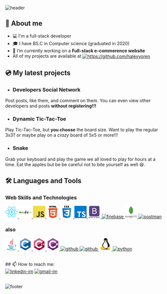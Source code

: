![header](https://capsule-render.vercel.app/api?type=wave&color=gradient&height=225&section=header&text=Hi,%20my%20name%20is%20Oren&fontSize=35&fontAlignY=32)


## 📖 About me
* 💻 I'm a full-stack developer
* 🎓 I have BS.C in Computer science (graduated in 2020)
* 🔭 I’m currently working on a **Full-stack e-commerence website**
*   All of my projects are available at <a href="https://github.com/halevyoren?tab=repositories" target="blank"><img align="center" src="https://upload.wikimedia.org/wikipedia/commons/9/91/Octicons-mark-github.svg" alt="https://github.com/halevyoren" height="30" width="40" /></a>

## 💿 My latest projects 
* ### Developers Social Network
Post posts, like them, and comment on them.
You can even view other developers and posts **without registering!!!**

* ### Dynamic Tic-Tac-Toe
Play Tic-Tac-Toe, but **you choose** the board size. 
Want to play the regular 3x3? or maybe play on a *crazy* board of 5x5 or more!!!   

* ### Snake
Grab your keyboard and play the game we all loved to play for hours at a time.
Eat the apples but be be careful not to bite yourself as well 😆.


## 🛠 Languages and Tools
### Web Skills and Technologies
 <a href="https://reactjs.org/" target="_blank"> <img src="https://raw.githubusercontent.com/devicons/devicon/master/icons/react/react-original.svg" alt="java" width="40" height="40"/> </a><a href="https://nodejs.org" target="_blank"> <img src="https://raw.githubusercontent.com/devicons/devicon/master/icons/nodejs/nodejs-original-wordmark.svg" alt="nodejs" width="40" height="40"/> </a><a href="https://developer.mozilla.org/en-US/docs/Web/JavaScript" target="_blank"> <img src="https://raw.githubusercontent.com/devicons/devicon/master/icons/javascript/javascript-original.svg" alt="javascript" width="40" height="40"/> </a> <a href="https://www.w3.org/html/" target="_blank"> <img src="https://raw.githubusercontent.com/devicons/devicon/master/icons/html5/html5-original-wordmark.svg" alt="html5" width="40" height="40"/> </a> <a href="https://www.w3schools.com/css/" target="_blank"> <img src="https://raw.githubusercontent.com/devicons/devicon/master/icons/css3/css3-original-wordmark.svg" alt="css3" width="40" height="40"/> </a><a href="https://www.typescriptlang.org/" target="_blank"> <img src="https://raw.githubusercontent.com/devicons/devicon/master/icons/typescript/typescript-original.svg" alt="typescript" width="40" height="40"/> </a> <a href="https://getbootstrap.com" target="_blank"> <img src="https://raw.githubusercontent.com/devicons/devicon/master/icons/bootstrap/bootstrap-plain-wordmark.svg" alt="bootstrap" width="40" height="40"/> </a><a href="https://firebase.google.com/" target="_blank"> <img src="https://www.vectorlogo.zone/logos/firebase/firebase-icon.svg" alt="firebase" width="40" height="40"/> </a><a href="https://www.mongodb.com/" target="_blank"> <img src="https://raw.githubusercontent.com/devicons/devicon/master/icons/mongodb/mongodb-original-wordmark.svg" alt="mongodb" width="40" height="40"/> </a><a href="https://postman.com" target="_blank"> <img src="https://www.vectorlogo.zone/logos/getpostman/getpostman-icon.svg" alt="postman" width="40" height="40"/> </a> 
 

### also
 <a href="https://www.java.com" target="_blank"> <img src="https://raw.githubusercontent.com/devicons/devicon/master/icons/java/java-original.svg" alt="java" width="40" height="40"/> </a> <a href="https://www.cprogramming.com/" target="_blank"> <img src="https://raw.githubusercontent.com/devicons/devicon/master/icons/c/c-original.svg" alt="c" width="40" height="40"/> </a> <a href="https://www.w3schools.com/cpp/" target="_blank"> <img src="https://raw.githubusercontent.com/devicons/devicon/master/icons/cplusplus/cplusplus-original.svg" alt="cplusplus" width="40" height="40"/> </a> <a href="https://www.w3schools.com/cs/" target="_blank"> <img src="https://raw.githubusercontent.com/devicons/devicon/master/icons/csharp/csharp-original.svg" alt="csharp" width="40" height="40"/> </a>  <a href="https://git-scm.com/" target="_blank"> <img src="https://www.vectorlogo.zone/logos/git-scm/git-scm-icon.svg" alt="github" width="40" height="40"/> </a><a href="https://github.com/" target="_blank"> <img src="https://upload.wikimedia.org/wikipedia/commons/9/91/Octicons-mark-github.svg" alt="github" width="40" height="40"/> </a> <a href="https://www.linux.org/" target="_blank"> <img src="https://raw.githubusercontent.com/devicons/devicon/master/icons/linux/linux-original.svg" alt="linux" width="40" height="40"/> </a> <a href="https://www.python.org" target="_blank"> <img src="https://upload.wikimedia.org/wikipedia/commons/c/c3/Python-logo-notext.svg" alt="python" width="40" height="40"/> </a> 

<br>
## 📫 How to reach me:
<div class="button-group minor-group">
   <a href="https://www.linkedin.com/in/halevyoren/" target="_blank"><img src="https://i.ibb.co/Sn54m1J/linkedin-im.png" alt="linkedin-im" border="0"></a>   <a href="mailto:halevyoren@gmail.com" target="_blank"><img src="https://i.ibb.co/PDPQkcp/gmail-im.png" alt="gmail-im" border="0"></a>
</div>
<br>

![footer](https://capsule-render.vercel.app/api?section=footer)


